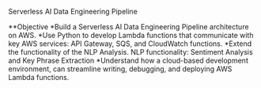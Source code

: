 Serverless AI Data Engineering Pipeline

**Objective
*Build a Serverless AI Data Engineering Pipeline architecture on AWS.
*Use Python to develop Lambda functions that communicate with key AWS services: API Gateway, SQS, and CloudWatch functions. 
*Extend the functionality of the NLP Analysis. NLP functionality: Sentiment Analysis and Key Phrase Extraction
*Understand how a cloud-based development environment, can streamline writing, debugging, and deploying AWS Lambda functions.

